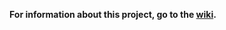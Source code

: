 **For information about this project, go to the [wiki](https://bitbucket.org/nguyenthanhvuh/igen/wiki/Home).**
